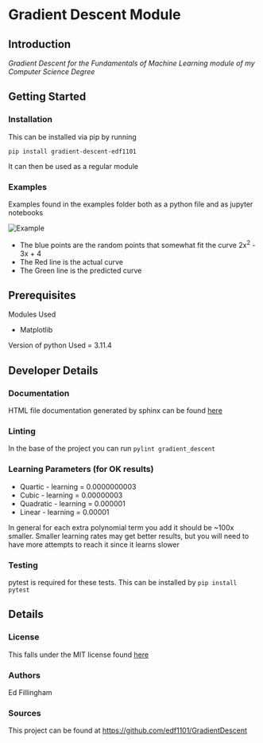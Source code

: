 # Gradient Descent Module
## Introduction
 _Gradient Descent for the Fundamentals of Machine Learning module of my Computer Science Degree_

## Getting Started

### Installation
This can be installed via pip by running

```pip install gradient-descent-edf1101```

It can then be used as a regular module

### Examples
Examples found in the examples folder both as a python file and as jupyter notebooks

![Example](https://github.com/edf1101/GradientDescent/assets/96292907/b8157a76-769f-4313-ad71-fcc6e20e574b)

- The blue points are the random points that somewhat fit the curve 2x<sup>2</sup> - 3x + 4
- The Red line is the actual curve
- The Green line is the predicted curve

## Prerequisites
Modules Used
- Matplotlib

Version of python Used = 3.11.4


## Developer Details
### Documentation
HTML file documentation generated by sphinx can be found [here](docs/_build/html/index.html)
### Linting
In the base of the project you can run ```pylint gradient_descent``` 
### Learning Parameters (for OK results)
- Quartic - learning = 0.0000000003
- Cubic - learning = 0.00000003
- Quadratic - learning = 0.000001
- Linear - learning = 0.00001

In general for each extra polynomial term you add it should be ~100x smaller.
Smaller learning rates may get better results, but you will need to have more attempts to reach it since it learns slower

### Testing
pytest is required for these tests.
This can be installed by ```pip install pytest```

## Details
### License
This falls under the MIT license found [here](LICENSE)
### Authors
Ed Fillingham
### Sources
This project can be found at https://github.com/edf1101/GradientDescent
